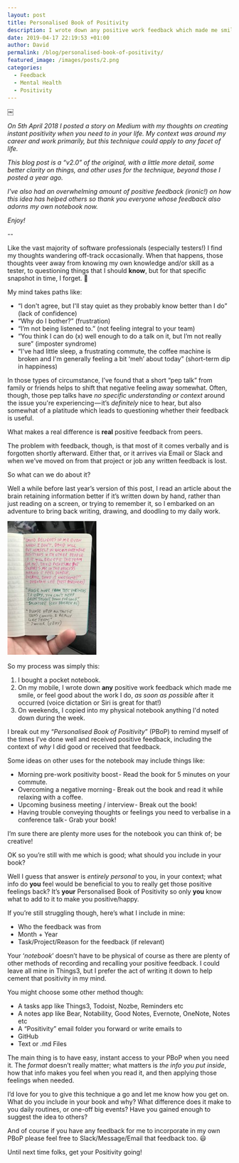 ```yaml
---
layout: post
title: Personalised Book of Positivity
description: I wrote down any positive work feedback which made me smile, or feel good about the work I do, as soon as possible after it occurred (voice dictation or Siri is great for that!)... I break out my Personalised Book of Positivity (PBoP) to remind myself of the times I’ve done well and received positive feedback, including the context of why I did good, or received that feedback.
date: 2019-04-17 22:19:53 +01:00
author: David
permalink: /blog/personalised-book-of-positivity/
featured_image: /images/posts/2.png
categories:
  - Feedback
  - Mental Health
  - Positivity
---
```

￼

_On 5th April 2018 I posted a story on Medium with my thoughts on creating instant positivity when you need to in your life. My context was around my career and work primarily, but this technique could apply to any facet of life._

_This blog post is a “v2.0” of the original, with a little more detail, some better clarity on things, and other uses for the technique, beyond those I posted a year ago._

_I've also had an overwhelming amount of positive feedback (ironic!) on how this idea has helped others so thank you everyone whose feedback also adorns my own notebook now._

_Enjoy!_

--

Like the vast majority of software professionals (especially testers!) I find my thoughts wandering off-track occasionally. When that happens, those thoughts veer away from knowing my own knowledge and/or skill as a tester, to questioning things that I should **know**, but for that specific snapshot in time, I forget. 🤔

My mind takes paths like:

  * “I don't agree, but I'll stay quiet as they probably know better than I do” (lack of confidence)
  * “Why do I bother?” (frustration)
  * “I’m not being listened to.” (not feeling integral to your team)
  * “You think I can do (x) well enough to do a talk on it, but I’m not really sure” (imposter syndrome)
  * “I've had little sleep, a frustrating commute, the coffee machine is broken and I'm generally feeling a bit ‘meh’ about today” (short-term dip in happiness)

In those types of circumstance, I’ve found that a short “pep talk” from family or friends helps to shift that negative feeling away somewhat. Often, though, those pep talks have _no specific understanding or context_ around the issue you're experiencing — it’s _definitely_ nice to hear, but also somewhat of a platitude which leads to questioning whether their feedback is useful.

What makes a real difference is **real** positive feedback from peers.

The problem with feedback, though, is that most of it comes verbally and is forgotten shortly afterward. Either that, or it arrives via Email or Slack and when we’ve moved on from that project or job any written feedback is lost.

So what can we do about it?

Well a while before last year’s version of this post, I read an article about the brain retaining information better if it’s written down by hand, rather than just reading on a screen, or trying to remember it, so I embarked on an adventure to bring back writing, drawing, and doodling to my daily work.

<img src="/images/posts/PBoP-200x300.jpeg" alt="Example entries for a Personal Book of Positivity" class="float:right; width:200px; height:300px; max-width:200px" />

So my process was simply this:
1. I bought a pocket notebook.
2. On my mobile, I wrote down **any** positive work feedback which made me smile, or feel good about the work I do, _as soon as possible_ after it occurred (voice dictation or Siri is great for that!)
3. On weekends, I copied into my physical notebook anything I'd noted down during the week.

I break out my “_Personalised Book of Positivity_” (PBoP) to remind myself of the times I’ve done well and received positive feedback, including the context of _why_ I did good or received that feedback.

Some ideas on other uses for the notebook may include things like:

  * Morning pre-work positivity boost - Read the book for 5 minutes on your commute.
  * Overcoming a negative morning - Break out the book and read it while relaxing with a coffee.
  * Upcoming business meeting / interview - Break out the book!
  * Having trouble conveying thoughts or feelings you need to verbalise in a conference talk - Grab your book!

I’m sure there are plenty more uses for the notebook you can think of; be creative!

OK so you’re still with me which is good; what should you include in your book?

Well I guess that answer is _entirely personal_ to you, in your context; what info do **you** feel would be beneficial to you to really get those positive feelings back? It’s **your** Personalised Book of Positivity so only **you** know what to add to it to make you positive/happy.

If you’re still struggling though, here’s what I include in mine:

  * Who the feedback was from
  * Month + Year
  * Task/Project/Reason for the feedback (if relevant)

Your ‘_notebook_’ doesn’t have to be physical of course as there are plenty of other methods of recording and recalling your positive feedback. I could leave all mine in Things3, but I prefer the act of writing it down to help cement that positivity in my mind.

You might choose some other method though:

  * A tasks app like Things3, Todoist, Nozbe, Reminders etc
  * A notes app like Bear, Notability, Good Notes, Evernote, OneNote, Notes etc
  * A “Positivity” email folder you forward or write emails to
  * GitHub
  * Text or .md Files

The main thing is to have easy, instant access to your PBoP when you need it. The _format_ doesn’t really matter; what matters is _the info you put inside_, how that info makes you feel when you read it, and then applying those feelings when needed.

I’d love for you to give this technique a go and let me know how you get on. What do you include in your book and why? What difference does it make to you daily routines, or one-off big events? Have you gained enough to suggest the idea to others?

And of course if you have any feedback for me to incorporate in my own PBoP please feel free to Slack/Message/Email that feedback too. 😃

Until next time folks, get your Positivity going!
